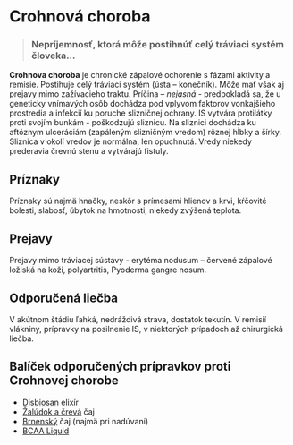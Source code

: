 Crohnová choroba
================


> ### Nepríjemnosť, ktorá môže postihnúť celý tráviaci systém človeka…
> 
> 

**Crohnova choroba** je chronické zápalové ochorenie s fázami aktivity a
remisie. Postihuje celý tráviaci systém (ústa – konečník). Môže mať však aj
prejavy mimo zažívacieho traktu. Príčina – *nejasná* - predpokladá sa, že u
geneticky vnímavých osôb dochádza pod vplyvom faktorov vonkajšieho prostredia a
infekcií ku poruche slizničnej ochrany. IS vytvára protilátky proti svojím
bunkám - poškodzujú sliznicu. Na sliznici dochádza ku aftóznym ulceráciám
(zapáleným slizničným vredom) rôznej hĺbky a šírky. Sliznica v okolí vredov je
normálna, len opuchnutá. Vredy niekedy prederavia črevnú stenu a vytvárajú
fistuly.

Príznaky
--------

Príznaky sú najmä hnačky, neskôr s prímesami hlienov a krvi, kŕčovité bolesti,
slabosť, úbytok na hmotnosti, niekedy zvýšená teplota.

Prejavy
-------

Prejavy mimo tráviacej sústavy - erytéma nodusum – červené zápalové ložiská na
koži, polyartritis, Pyoderma gangre nosum.

Odporučená liečba
-----------------

V akútnom štádiu ľahká, nedráždivá strava, dostatok tekutín. V remisií vlákniny,
prípravky na posilnenie IS, v niektorých prípadoch až chirurgická liečba.

Balíček odporučených prípravkov proti Crohnovej chorobe
-------------------------------------------------------

* [Disbiosan](/sip/elixiry/disbiosan-elixir) elixír
* [Žalúdok a črevá](/sip/caje/zaludok-creva) čaj
* [Brnenský](/sip/caje/brnensky) čaj (najmä pri nadúvaní)
* [BCAA Liquid](/sip/zdravie/bcaa-l-carnitin)
